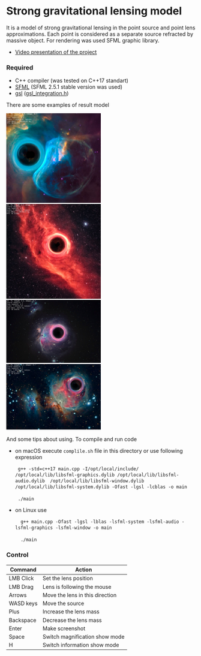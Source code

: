 # Strong gravitational lensing model

It is a model of strong gravitational lensing in the point source and point lens approximations. 
Each point is considered as a separate source refracted by massive object. For rendering was used SFML graphic library.

- [Video presentation of the project](https://youtu.be/nmlw9BvqGDM)
### Required
- C++ compiler (was tested on C++17 standart)
- [SFML](https://www.sfml-dev.org/) (SFML 2.5.1 stable version was used)
- [gsl](https://www.gnu.org/software/gsl/doc/html/index.html) ([gsl_integration.h](https://www.gnu.org/software/gsl/doc/html/integration.html))

There are some examples of result model

<img src="./output_images/BubbleNebula.jpeg" alt="Lensing of Bubble Nebula" width="50%" height="" title="Lensing of Bubble Nebula">

<img src="./output_images/CaliforniaNebula.jpeg" alt="Lensing of California Nebula" width="50%" height="" title="Lensing of California Nebula">

<img src="./output_images/OrionNebula.jpeg" alt="Lensing of Orion Nebula" width="50%" height="" title="Lensing of Orion Nebula">

<img src="./output_images/RunningManNebula.jpeg" alt="Lensing of Running Man Nebula" width="50%" height="" title="Lensing of Running Man Nebula">

And some tips about using. To compile and run code 
 - on macOS execute `complile.sh` file in this directory or use following expression 
    
        g++ -std=c++17 main.cpp -I/opt/local/include/ /opt/local/lib/libsfml-graphics.dylib /opt/local/lib/libsfml-audio.dylib  /opt/local/lib/libsfml-window.dylib /opt/local/lib/libsfml-system.dylib -Ofast -lgsl -lcblas -o main

        ./main

- on Linux use 
 
        g++ main.cpp -Ofast -lgsl -lblas -lsfml-system -lsfml-audio -lsfml-graphics -lsfml-window -o main

        ./main 
### Control

| Command |              Action            |
|---------|--------------------------------|
|LMB Click|  Set the lens position         |
|LMB Drag | Lens is following the mouse    |
|Arrows   | Move the lens in this direction|
|WASD keys| Move the source                |
|Plus     | Increase the lens mass         |
|Backspace| Decrease the lens mass         |
|Enter    | Make screenshot                |
|Space    | Switch magnification show mode |
|H        | Switch information show mode   |